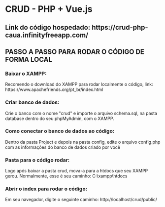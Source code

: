 # CRUD - PHP + Vue.js

<h2>Link do código hospedado: https://crud-php-caua.infinityfreeapp.com/ </h2>

<h2>PASSO A PASSO PARA RODAR O CÓDIGO DE FORMA LOCAL</h2>

<h3>Baixar o XAMPP:</h3>
<p>Recomendo o download do XAMPP para rodar localmente o código, link: https://www.apachefriends.org/pt_br/index.html</p>

<h3>Criar banco de dados:</h3>

<p>Crie o banco com o nome "crud" e importe o arquivo schema.sql, na pasta database dentro do seu phpMyAdmin, com o XAMPP.</p>

<h3>Como conectar o banco de dados ao código:</h3>
<p>Dentro da pasta Project e depois na pasta config, edite o arquivo config.php com as informações do banco de dados criado por você</p>

<h3>Pasta para o código rodar:</h3>

<p>Logo após baixar a pasta crud, mova-a para a htdocs que seu XAMPP gerou. Normalmente, esse é seu caminho: C:\xampp\htdocs</p>

<h3>Abrir o index para rodar o código:</h3>

<p>Em seu navegador, digite o seguinte caminho: http://localhost/crud/public/</p>
